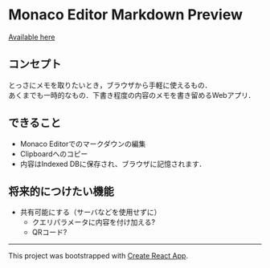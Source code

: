 # Monaco Editor Markdown Preview

[Available here](https://monaco-md.netlify.app/)

## コンセプト

とっさにメモを取りたいとき，ブラウザから手軽に使えるもの．  
あくまでも一時的なもの．下書き程度の内容のメモを書き留めるWebアプリ．

## できること

- Monaco Editorでのマークダウンの編集
- Clipboardへのコピー
- 内容はIndexed DBに保存され、ブラウザに記憶されます．

## 将来的につけたい機能

- 共有可能にする（サーバなどを使用せずに）
  - クエリパラメータに内容を付け加える?
  - QRコード?

---

This project was bootstrapped with [Create React App](https://github.com/facebook/create-react-app).
